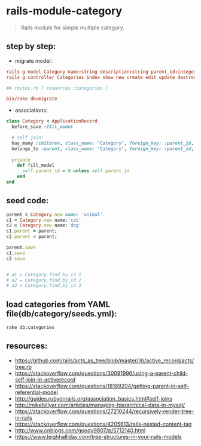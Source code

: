 # rails-module-category
> Rails module for simple multiple category.

## step by step:
+ migrate model:
```conf
rails g model Category name:string description:string parent_id:integer
rails g controller Categories index show new create edit update destroy

## routes.rb [ resources :categories ]

bin/rake db:migrate
```
+ associations:
```rb
class Category < ApplicationRecord
  before_save :fill_model

  # self join:
  has_many :children, class_name: "Category", foreign_key: :parent_id, inverse_of: :children
  belongs_to :parent, class_name: "Category", foreign_key: :parent_id, inverse_of: :parent, optional: true
  
  private
    def fill_model
      self.parent_id = 0 unless self.parent_id
    end
end
```

## seed code:
```rb
parent = Category.new name: 'animal'
c1 = Category.new name:'cat'
c2 = Category.new name:'dog'
c1.parent = parent;
c2.parent = parent;

parent.save
c1.save
c2.save


# a1 = Category.find_by_id 1
# a2 = Category.find_by_id 2
# a3 = Category.find_by_id 3

```

## load categories from YAML file(db/category/seeds.yml):
```bash
rake db:categories
```


## resources:
+ https://github.com/rails/acts_as_tree/blob/master/lib/active_record/acts/tree.rb
+ https://stackoverflow.com/questions/30091996/using-a-parent-child-self-join-in-activerecord
+ https://stackoverflow.com/questions/18169204/getting-parent-in-self-referential-model
+ http://guides.rubyonrails.org/association_basics.html#self-joins
+ http://mikehillyer.com/articles/managing-hierarchical-data-in-mysql/
+ https://stackoverflow.com/questions/27210244/recursively-render-tree-in-rails
+ https://stackoverflow.com/questions/4205613/rails-nested-content-tag
+ http://www.cnblogs.com/goody9807/p/5712140.html
+ https://www.leighhalliday.com/tree-structures-in-your-rails-models